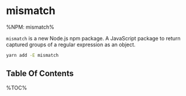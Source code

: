 # mismatch

%NPM: mismatch%

`mismatch` is a new Node.js npm package. A JavaScript package to return captured groups of a regular expression as an object.

```sh
yarn add -E mismatch
```

## Table Of Contents

%TOC%
